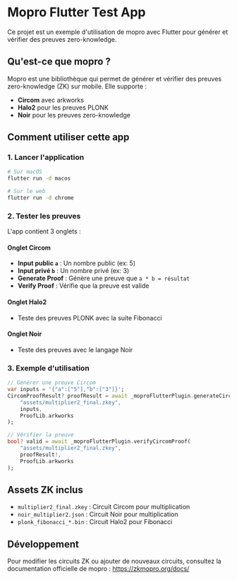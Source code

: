 # Mopro Flutter Test App

Ce projet est un exemple d'utilisation de mopro avec Flutter pour générer et vérifier des preuves zero-knowledge.

## Qu'est-ce que mopro ?

Mopro est une bibliothèque qui permet de générer et vérifier des preuves zero-knowledge (ZK) sur mobile. Elle supporte :
- **Circom** avec arkworks
- **Halo2** pour les preuves PLONK
- **Noir** pour les preuves zero-knowledge

## Comment utiliser cette app

### 1. Lancer l'application

```bash
# Sur macOS
flutter run -d macos

# Sur le web
flutter run -d chrome
```

### 2. Tester les preuves

L'app contient 3 onglets :

#### Onglet Circom
- **Input public `a`** : Un nombre public (ex: 5)
- **Input privé `b`** : Un nombre privé (ex: 3)
- **Generate Proof** : Génère une preuve que `a * b = résultat`
- **Verify Proof** : Vérifie que la preuve est valide

#### Onglet Halo2
- Teste des preuves PLONK avec la suite Fibonacci

#### Onglet Noir
- Teste des preuves avec le langage Noir

### 3. Exemple d'utilisation

```dart
// Générer une preuve Circom
var inputs = '{"a":["5"],"b":["3"]}';
CircomProofResult? proofResult = await _moproFlutterPlugin.generateCircomProof(
    "assets/multiplier2_final.zkey", 
    inputs, 
    ProofLib.arkworks
);

// Vérifier la preuve
bool? valid = await _moproFlutterPlugin.verifyCircomProof(
    "assets/multiplier2_final.zkey", 
    proofResult!, 
    ProofLib.arkworks
);
```

## Assets ZK inclus

- `multiplier2_final.zkey` : Circuit Circom pour multiplication
- `noir_multiplier2.json` : Circuit Noir pour multiplication
- `plonk_fibonacci_*.bin` : Circuit Halo2 pour Fibonacci

## Développement

Pour modifier les circuits ZK ou ajouter de nouveaux circuits, consultez la documentation officielle de mopro : https://zkmopro.org/docs/
